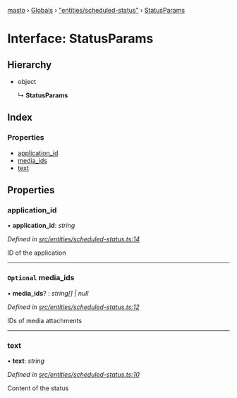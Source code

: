 [masto](../README.md) › [Globals](../globals.md) › ["entities/scheduled-status"](../modules/_entities_scheduled_status_.md) › [StatusParams](_entities_scheduled_status_.statusparams.md)

# Interface: StatusParams

## Hierarchy

* object

  ↳ **StatusParams**

## Index

### Properties

* [application_id](_entities_scheduled_status_.statusparams.md#application_id)
* [media_ids](_entities_scheduled_status_.statusparams.md#optional-media_ids)
* [text](_entities_scheduled_status_.statusparams.md#text)

## Properties

###  application_id

• **application_id**: *string*

*Defined in [src/entities/scheduled-status.ts:14](https://github.com/neet/masto.js/blob/b9f6bdd/src/entities/scheduled-status.ts#L14)*

ID of the application

___

### `Optional` media_ids

• **media_ids**? : *string[] | null*

*Defined in [src/entities/scheduled-status.ts:12](https://github.com/neet/masto.js/blob/b9f6bdd/src/entities/scheduled-status.ts#L12)*

IDs of media attachments

___

###  text

• **text**: *string*

*Defined in [src/entities/scheduled-status.ts:10](https://github.com/neet/masto.js/blob/b9f6bdd/src/entities/scheduled-status.ts#L10)*

Content of the status
